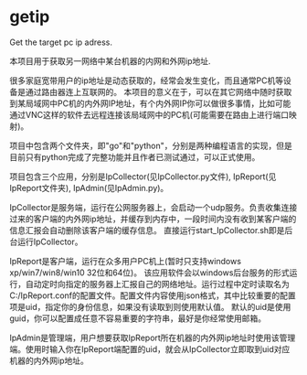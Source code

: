 # getip
Get the target pc ip adress.

本项目用于获取另一网络中某台机器的内网和外网ip地址.


很多家庭宽带用户的ip地址是动态获取的，经常会发生变化，而且通常PC机等设备是通过路由器连上互联网的。 本项目的意义在于，可以在其它网络中随时获取到某局域网中PC机的内外网IP地址，有个内外网IP你可以做很多事情，比如可能通过VNC这样的软件去远程连接该局域网中的PC机(可能需要在路由上进行端口映射)。


项目中包含两个文件夹，即"go"和"python"，分别是两种编程语言的实现，但是目前只有python完成了完整功能并且作者已测试通过，可以正式使用。


项目包含三个应用，分别是IpCollector(见IpCollector.py文件), IpReport(见IpReport文件夹), IpAdmin(见IpAdmin.py)。


IpCollector是服务端，运行在公网服务器上，会启动一个udp服务。负责收集连接过来的客户端的内外网ip地址，并缓存到内存中，一段时间内没有收到某客户端的信息汇报会自动删除该客户端的缓存信息。 直接运行start_IpCollector.sh即是后台运行IpCollector。


IpReport是客户端，运行在众多用户PC机上(暂时只支持windows xp/win7/win8/win10 32位和64位)。 该应用软件会以windows后台服务的形式运行，自动定时向指定的服务器上汇报自己的网络地址。运行过程中定时读取名为C:/IpReport.conf的配置文件。配置文件内容使用json格式，其中比较重要的配置项是uid，指定你的身份信息，如果没有读取到则使用默认值。 默认的uid是使用guid，你可以配置成任意不容易重要的字符串，最好是你经常使用邮箱。


IpAdmin是管理端，用户想要获取IpReport所在机器的内外网ip地址时使用该管理端。使用时输入你在IpReport端配置的uid，就会从IpCollector立即取到uid对应机器的内外网ip地址。



